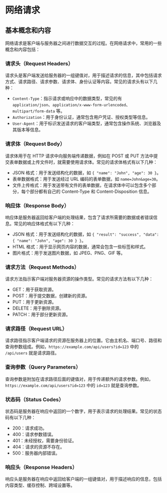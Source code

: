 # 网络请求

## 基本概念和内容

网络请求是客户端与服务器之间进行数据交互的过程。在网络请求中，常用的一些概念和内容包括：

### 请求头（Request Headers）

请求头是客户端发送给服务器的一组键值对，用于描述请求的信息，其中包括请求方式、请求路径、请求参数、请求体、身份认证等内容。常见的请求头有以下几种：

- `Content-Type`：指示请求或响应中的数据类型，常见的有 `application/json`、`application/x-www-form-urlencoded`、`multipart/form-data` 等。
- `Authorization`：用于身份认证，通常包含用户凭证、授权类型等信息。
- `User-Agent`：用于标识发送请求的客户端类型，通常包含操作系统、浏览器及其版本等信息。

### 请求体（Request Body）

请求体用于在 HTTP 请求中向服务端传递数据，例如在 POST 或 PUT 方法中提交表单数据或上传文件时，就需要使用请求体。常见的请求体格式有以下几种：

- JSON 格式：用于发送结构化的数据，如 `{ "name": "John", "age": 30 }`。
- 表单数据格式：用于发送经过 URL 编码的表单数据，如 `name=John&age=30`。
- 文件上传格式：用于发送带有文件的表单数据，在请求体中可以包含多个部分，每个部分都有自己的 Content-Type 和 Content-Disposition 信息。

### 响应体（Response Body）

响应体是服务器返回给客户端的处理结果，包含了请求所需要的数据或者错误信息。常见的响应体格式有以下几种：

- JSON 格式：用于发送结构化的数据，如 `{ "result": "success", "data": { "name": "John", "age": 30 } }`。
- HTML 格式：用于显示网页内容的数据，通常会包含一些标签和样式。
- 图片格式：用于发送图片数据，如 JPEG、PNG、GIF 等。

### 请求方法（Request Methods）

请求方法指示客户端对服务器资源的操作类型。常见的请求方法有以下几种：

- GET：用于获取资源。
- POST：用于提交数据，创建新的资源。
- PUT：用于更新资源。
- DELETE：用于删除资源。
- PATCH：用于部分更新资源。

### 请求路径（Request URL）

请求路径指示客户端请求的资源在服务器上的位置。它由主机名、端口号、路径和查询参数组成。例如，`https://example.com/api/users?id=123` 中的 `/api/users` 就是请求路径。

### 查询参数（Query Parameters）

查询参数是附加在请求路径后面的键值对，用于传递额外的请求参数。例如，`https://example.com/api/users?id=123` 中的 `id=123` 就是查询参数。

### 状态码（Status Codes）

状态码是服务器在响应中返回的一个数字，用于表示请求的处理结果。常见的状态码有以下几种：

- 200：请求成功。
- 400：请求参数错误。
- 401：未经授权，需要身份验证。
- 404：请求的资源不存在。
- 500：服务器内部错误。

### 响应头（Response Headers）

响应头是服务器在响应中返回给客户端的一组键值对，用于描述响应的信息，包括内容类型、缓存控制、跨域设置等。